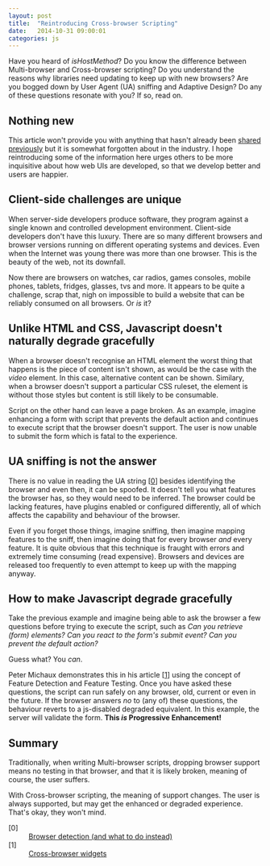 ```yaml
---
layout: post
title:  "Reintroducing Cross-browser Scripting"
date:   2014-10-31 09:00:01
categories: js
---
```


Have you heard of *isHostMethod*? Do you know the difference between Multi-browser and Cross-browser scripting? Do you understand the reasons why libraries need updating to keep up with new browsers? Are you bogged down by User Agent (UA) sniffing and Adaptive Design? Do any of these questions resonate with you? If so, read on.

## Nothing new

This article won't provide you with anything that hasn't already been [shared](http://peter.michaux.ca/articles/feature-detection-state-of-the-art-browser-scripting) [previously](http://www.twitter.com/cinsoft) but it is somewhat forgotten about in the industry. I hope reintroducing some of the information here urges others to be more inquisitive about how web UIs are developed, so that we develop better and users are happier.

## Client-side challenges are unique

When server-side developers produce software, they program against a single known and controlled development environment. Client-side developers don't have this luxury. There are so many different browsers and browser versions running on different operating systems and devices. Even when the Internet was young there was more than one browser. This is the beauty of the web, not its downfall.

Now there are browsers on watches, car radios, games consoles, mobile phones, tablets, fridges, glasses, tvs and more. It appears to be quite a challenge, scrap that, nigh on impossible to build a website that can be reliably consumed on all browsers. Or *is* it?

## Unlike HTML and CSS, Javascript doesn't naturally degrade gracefully

When a browser doesn't recognise an HTML element the worst thing that happens is the piece of content isn't shown, as would be the case with the *video* element. In this case, alternative content can be shown. Similary, when a browser doesn't support a particular CSS ruleset, the element is without those styles but content is still likely to be consumable.

Script on the other hand can leave a page broken. As an example, imagine enhancing a form with script that prevents the default action and continues to execute script that the browser doesn't support. The user is now unable to submit the form which is fatal to the experience.

## UA sniffing is not the answer

There is no value in reading the UA string [[0](#ref0)] besides identifying the browser and even then, it can be spoofed. It doesn't tell you what features the browser has, so they would need to be inferred. The browser could be lacking features, have plugins enabled or configured differently, all of which affects the capability and behaviour of the browser.

Even if you forget those things, imagine sniffing, then imagine mapping features to the sniff, then imagine doing that for every browser *and* every feature. It is quite obvious that this technique is fraught with errors and extremely time consuming (read expensive). Browsers and devices are released too frequently to even attempt to keep up with the mapping anyway.

## How to make Javascript degrade gracefully

Take the previous example and imagine being able to ask the browser a few questions before trying to execute the script, such as *Can you retrieve (form) elements? Can you react to the form's submit event? Can you prevent the default action?*

Guess what? You *can*.

Peter Michaux demonstrates this in his article [[1](#ref1)] using the concept of Feature Detection and Feature Testing. Once you have asked these questions, the script can run safely on any browser, old, current or even in the future. If the browser answers *no* to (any of) these questions, the behaviour reverts to a js-disabled degraded equivalent. In this example, the server will validate the form. **This *is* Progressive Enhancement!**

## Summary

Traditionally, when writing Multi-browser scripts, dropping browser support means no testing in that browser, and that it is likely broken, meaning of course, the user suffers.

With Cross-browser scripting, the meaning of support changes. The user is always supported, but may get the enhanced or degraded experience. That's okay, they won't mind.

<dl>
	<dt class="citation" id="ref0">[0]</dt>
	<dd><a href="http://pointedears.de/scripts/faq/cljs/notes/detect-browser/">Browser detection (and what to do instead)</a></dd>
	<dt class="citation" class="citation" id="ref1"><a name="ref1"></a>[1]</dt>
    <dd><a href="http://peter.michaux.ca/articles/cross-browser-widgets">Cross-browser widgets</a></dd>
</dl>